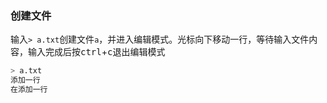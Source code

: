 ### 创建文件

输入`> a.txt`创建文件`a`，并进入编辑模式。光标向下移动一行，等待输入文件内容，输入完成后按<kbd>ctrl</kbd>+<kbd>c</kbd>退出编辑模式

```sh
> a.txt
添加一行
在添加一行
```

